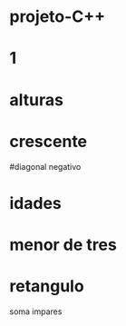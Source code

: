 # projeto-C++
# 1
# alturas
# crescente
#diagonal negativo
# idades
# menor de tres
# retangulo
soma impares
